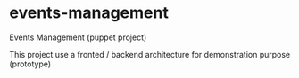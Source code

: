 # events-management
Events Management (puppet project)

This project use a fronted / backend architecture for demonstration purpose (prototype)

